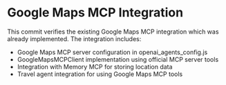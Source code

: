 # Google Maps MCP Integration

This commit verifies the existing Google Maps MCP integration which was already implemented. The integration includes:

- Google Maps MCP server configuration in openai_agents_config.js
- GoogleMapsMCPClient implementation using official MCP server tools
- Integration with Memory MCP for storing location data
- Travel agent integration for using Google Maps MCP tools

